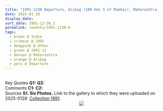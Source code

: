 ```yaml
---
title: "1991-1230 Departure, Alibag (100 kms S of Mumbai), Maharashtra, India"
date: 2025-01-28
display_date: 
sort_date: 1991-12-30.2
permalink: /events/1991-1230-b
tags:
  - brown @ India
  - crimson @ 1991
  - deeppink @ Other
  - green @ 1991-12
  - maroon @ Maharashtra
  - orange @ Alibag
  - peru @ Departure
---
```


<br>

<wave-list>
  <list-title color="DarkSeaGreen" width="55">Key Quotes</list-title>
  <list-item color="BlanchedAlmond" width="280"><b>Q1:</b> <i></i></list-item>
  <list-item color="Lavender" width="280"><b>Q2:</b> <i></i></list-item>
</wave-list>

<br>

<wave-list>
  <list-title color="DarkSeaGreen" width="55">Comments</list-title>
  <list-item color="BlanchedAlmond" width="280"><b>C1:</b> <i></i></list-item>
  <list-item color="Lavender" width="280"><b>C2:</b> <i></i></list-item>
</wave-list>

<br>

<wave-list>
  <list-title color="DarkSeaGreen" width="40">Sources</list-title>
  <list-item color="BlanchedAlmond"  width="280"><b>S1. Six Photos.</b> Link to the gallery to which they were uploaded on 2025-0128: <a href="https://eternalmoments.smugmug.com/Collections/David-Bur%C5%A1a-Collection/1991">Collection 1991</a>.</list-item> 
</wave-list>

<div style="text-align: center"><img src="https://pub-bcc3cbe9b1e94ba1ac28915f7a3900fa.r2.dev/1991-1230_Departure_Alibag_(100_kms_S_of_Mumbai)_Maharashtra_India_02_(likely_Photo_credit_Jan_Lorcenek_David_Bursa_Collection).jpg" /></div>